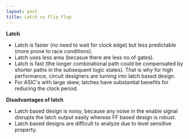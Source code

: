 ```yaml
---
layout: post
title: Latch vs Flip Flop
---
```


**Latch**
- Latch is faster (no need to wait for clock edge) but less predictable (more prone to race conditions).
- Latch uses less area (becasue there are less no.of gates).
- Latch is fast (the longer combinational path could be compensated by shorter paths in the subsequent logic states). That is why for high performance, circuit designers are turning into latch based design.
- For ASIC's with large skew, latches have substantial benefits for reducing the clock period.

**Disadvantages of latch**
- Latch based design is noisy, because any noise in the enable signal disrupts the latch output easily whereas FF based design is robust.
- Latch based designs are difficult to analyze due to level sensitive property.
